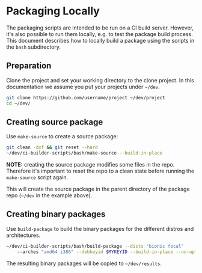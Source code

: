 # Packaging Locally

The packaging scripts are intended to be run on a CI build server. However,
it's also possible to run them locally, e.g. to test the package build process.
This document describes how to locally build a package using the scripts in
the `bash` subdirectory.

## Preparation

Clone the project and set your working directory to the clone project. In
this documentation we assume you put your projects under `~/dev`.

```bash
git clone https://github.com/username/project ~/dev/project
cd ~/dev/
```

## Creating source package

Use `make-source` to create a source package:

```bash
git clean -dxf && git reset --hard
~/dev/ci-builder-scripts/bash/make-source --build-in-place
```

**NOTE:** creating the source package modifies some files in the repo. Therefore
it's important to reset the repo to a clean state before running the
`make-source` script again.

This will create the source package in the parent directory of the package repo
(`~/dev` in the example above).

## Creating binary packages

Use `build-package` to build the binary packages for the different distros and
architectures.

```bash
~/dev/ci-builder-scripts/bash/build-package --dists "bionic focal"
	--arches "amd64 i386" --debkeyid $MYKEYID --build-in-place --no-upload
```

The resulting binary packages will be copied to `~/dev/results`.
